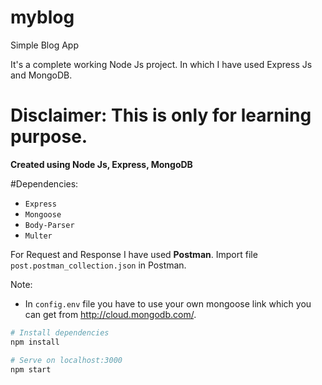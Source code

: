 # myblog

Simple Blog App

It's a complete working Node Js project. In which I have used Express Js and MongoDB.

# Disclaimer: This is only for learning purpose.

**Created using Node Js, Express, MongoDB**

#Dependencies:

- `Express`
- `Mongoose`
- `Body-Parser`
- `Multer`

For Request and Response I have used **Postman**. Import file `post.postman_collection.json` in Postman.

Note:

- In `config.env` file you have to use your own mongoose link which you can get from http://cloud.mongodb.com/.

```bash
# Install dependencies
npm install

# Serve on localhost:3000
npm start
```
